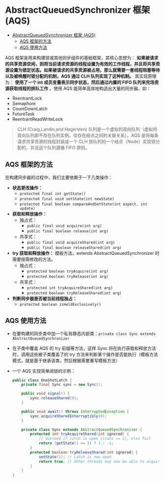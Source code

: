# AbstractQueuedSynchronizer 框架 (AQS)

<!-- TOC -->

- [AbstractQueuedSynchronizer 框架 (AQS)](#abstractqueuedsynchronizer-%E6%A1%86%E6%9E%B6-aqs)
	- [AQS 框架的方法](#aqs-%E6%A1%86%E6%9E%B6%E7%9A%84%E6%96%B9%E6%B3%95)
	- [AQS 使用方法](#aqs-%E4%BD%BF%E7%94%A8%E6%96%B9%E6%B3%95)

<!-- /TOC -->


AQS 框架是用来构建锁或其他同步组件的基础框架，其核心思想为： **如果被请求的共享资源空闲，则将当前请求资源的线程设置为有效的工作线程，并且将共享资源设置为锁定状态。如果被请求的共享资源被占用，那么就需要一套线程阻塞等待以及被唤醒时锁分配的机制，AQS 通过 CLH 队列实现了这种机制。** 其实现原理为： **使用了一个 int 成员变量表示同步状态，然后通过内置的 FIFO 队列来完场资源获取线程的排队工作**  。使用 AQS 能简单高效地构造出大量的同步器，如：

- ReentrantLock
- Semaphore
- CountDownLatch
- FutureTask
- ReentrantReadWriteLock

> CLH (Craig,Landin,and Hagersten) 队列是一个虚拟的双向队列（虚拟的双向队列即不存在队列实例，仅存在结点之间的关联关系）。AQS 是将每条请求共享资源的线程封装成一个 CLH 锁队列的一个结点（Node）实现锁分配的，并且这个队列遵循 FIFO 原则。



## AQS 框架的方法

在构建同步器的过程中，我们主要依赖于一下几类操作：

- **状态更改操作：**
	- `protected final int getState()`
	- `protected final void setState(int newState)`
	- `protected final boolean compareAndSetState(int expect, int update)`
- **获取和释放操作：**
	- 独占式：
		- `public final void acquire(int arg)`
		- `public final boolean release(int arg)`
	- 共享式：
		- `public final void acquireShared(int arg)`
		- `public final boolean releaseShared(int arg)`
- **try 获取和释放操作：** 模板方法，extends AbstractQueuedSynchronizer 时需要按需修改的方法。
	- 独占式：
		- `protected boolean tryAcquire(int arg)`
		- `protected boolean tryRelease(int arg)`
	- 共享式：
		- `protected int tryAcquireShared(int arg)`
		- `protected boolean tryReleaseShared(int arg)`
- **判断同步器是否被当前线程独占：**
	- `protected boolean isHeldExclusively()`



## AQS 使用方法

- 在要构建的同步类中加一个私有静态内部类：`private class Sync extends AbstractQueuedSynchronizer`

- 在子类中覆盖 AQS 的 try 前缀等方法，这样 Sync 将在执行获取和释放方法时，调用这些被子类覆盖了的 try 方法来判断某个操作是否能执行（模板方法模式，就是基于继承该类，然后根据需要重写模板方法）

- 一个 AQS 实现简单闭锁的示例：

	```java
	public class OneShotLatch {
	    private final Sync sync = new Sync();
	
	    public void signal() {
	        sync.releaseShared(0);
	    }
	
	    public void await() throws InterruptedException {
	        sync.acquireSharedInterruptibly(0);
	    }
	
	    private class Sync extends AbstractQueuedSynchronizer {
	        protected int tryAcquireShared(int ignored) {
	            // Succeed if latch is open (state == 1), else fail
	            return (getState() == 1) ? 1 : -1;
	        }
	        protected boolean tryReleaseShared(int ignored) {
	            setState(1); // Latch is now open
	            return true; // Other threads may now be able to acquire
	        }
	    }
	}
	```



